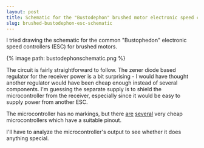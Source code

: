 ```yaml
---
layout: post
title: Schematic for the "Bustodephon" brushed motor electronic speed controller (ESC)
slug: brushed-bustodephon-esc-schematic
---
```


I tried drawing the schematic for the common "Bustophedon" electronic speed controllers (ESC) for brushed motors.

{% image path: bustodephonschematic.png %}

The circuit is fairly straightforward to follow.  The zener diode based regulator for the receiver power is a bit surprising - I would have thought another regulator would have been cheap enough instead of several components.  I'm guessing the separate supply is to shield the microcontroller from the receiver, especially since it would be easy to supply power from another ESC.

The microcontroller has no markings, but there [are](https://www.lcsc.com/product-detail/_PMS153_C129129.html) [several](https://www.lcsc.com/product-detail/_SN8P2501D-SOP-14_C80639.html) very cheap microcontrollers which have a suitable pinout.

I'll have to analyze the microcontroller's output to see whether it does anything special.

